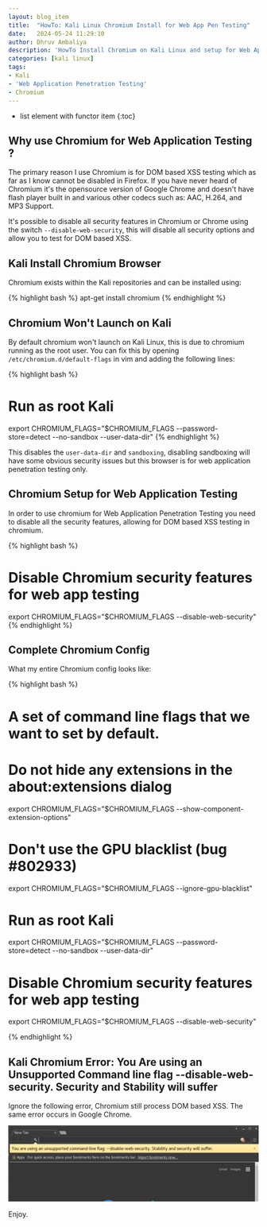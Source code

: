 ```yaml
---
layout: blog_item
title:  "HowTo: Kali Linux Chromium Install for Web App Pen Testing"
date:   2024-05-24 11:29:10
author: Dhruv Ambaliya
description: 'HowTo Install Chromium on Kali Linux and setup for Web Application Testing'
categories: [kali linux]
tags:
- Kali
- 'Web Application Penetration Testing'
- Chromium
---
```


* list element with functor item
{:toc}

## Why use Chromium for Web Application Testing ?

The primary reason I use Chromium is for DOM based XSS testing which as far as I know cannot be disabled in Firefox. If you have never heard of Chromium it's the opensource version of Google Chrome and doesn't have flash player built in and various other codecs such as: AAC, H.264, and MP3 Support.

It's possible to disable all security features in Chromium or Chrome using the switch <code>--disable-web-security</code>, this will disable all security options and allow you to test for DOM based XSS.


## Kali Install Chromium Browser

Chromium exists within the Kali repositories and can be installed using:    

{% highlight bash %}
apt-get install chromium
{% endhighlight %}

## Chromium Won't Launch on Kali

By default chromium won't launch on Kali Linux, this is due to chromium running as the root user. You can fix this by opening <code>/etc/chromium.d/default-flags</code> in vim and adding the following lines:

{% highlight bash %}
# Run as root Kali
export CHROMIUM_FLAGS="$CHROMIUM_FLAGS --password-store=detect --no-sandbox --user-data-dir"
{% endhighlight %}

This disables the <code>user-data-dir</code> and <code>sandboxing</code>, disabling sandboxing will have some obvious security issues but this browser is for web application penetration testing only.

## Chromium Setup for Web Application Testing

In order to use chromium for Web Application Penetration Testing you need to disable all the security features, allowing for DOM based XSS testing in chromium.


{% highlight bash %}
# Disable Chromium security features for web app testing
export CHROMIUM_FLAGS="$CHROMIUM_FLAGS --disable-web-security"
{% endhighlight %}

## Complete Chromium Config

What my entire Chromium config looks like:

{% highlight bash %}
# A set of command line flags that we want to set by default.

# Do not hide any extensions in the about:extensions dialog
export CHROMIUM_FLAGS="$CHROMIUM_FLAGS --show-component-extension-options"

# Don't use the GPU blacklist (bug #802933)
export CHROMIUM_FLAGS="$CHROMIUM_FLAGS --ignore-gpu-blacklist"

# Run as root Kali
export CHROMIUM_FLAGS="$CHROMIUM_FLAGS --password-store=detect --no-sandbox --user-data-dir"

# Disable Chromium security features for web app testing
export CHROMIUM_FLAGS="$CHROMIUM_FLAGS --disable-web-security"

{% endhighlight %}

## Kali Chromium Error: You Are using an Unsupported Command line flag --disable-web-security. Security and Stability will suffer

Ignore the following error, Chromium still process DOM based XSS. The same error occurs in Google Chrome.

![Kali Chromium Error: You Are using an Unsupported Command line flag --disable-web-security. Security and Stability will suffer](/img/blog/kali-chromium/kali-chromium-web-app-testing.png)


Enjoy.
